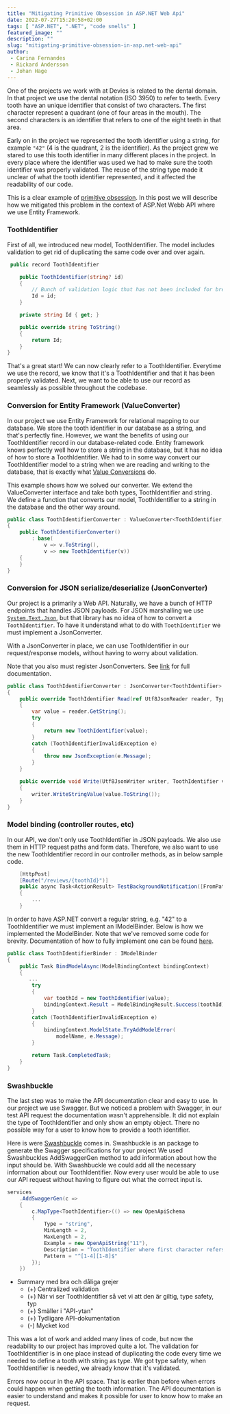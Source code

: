```yaml
---
title: "Mitigating Primitive Obsession in ASP.NET Web Api"
date: 2022-07-27T15:20:58+02:00
tags: [ "ASP.NET", ".NET", "code smells" ]
featured_image: ""
description: ""
slug: "mitigating-primitive-obsession-in-asp.net-web-api"
author:
 - Carina Fernandes
 - Rickard Andersson
 - Johan Hage
---
```


   One of the projects we work with at Devies is related to the dental domain.
   In that project we use the dental notation (ISO 3950) to refer to teeth. 
   Every tooth have an unique identifier that consist of two characters.
   The first character represent a quadrant (one of four areas in the mouth).
   The second characters is an identifier that refers to one of the eight teeth in that area.
   
   Early on in the project we represented the tooth identifier using a string, for example `"42"` (4 is the quadrant, 2 is the identifier).
   As the project grew we stared to use this tooth identifier in many different places in the project.
   In every place where the identifier was used we had to make sure the tooth identifier was properly validated.
   The reuse of the string type made it unclear of what the tooth identifier represented, and it affected the readability of our code.
   
   This is a clear example of [primitive obsession](https://refactoring.guru/smells/primitive-obsession).
   In this post we will describe how we mitigated this problem in the context of ASP.Net Webb API where we use Entity Framework.

   ### ToothIdentifier
   First of all, we introduced new model, ToothIdentifier. The model includes validation to get rid of duplicating the same code over and over again. 

```csharp
 public record ToothIdentifier

    public ToothIdentifier(string? id)
    {
        // Bunch of validation logic that has not been included for brevity
        Id = id;
    }

    private string Id { get; }

    public override string ToString()
    {
        return Id;
    }
}
```
   That's a great start! We can now clearly refer to a ToothIdentifier. Everytime we use the record, we know that it's a ToothIdentifier and that it has been properly validated.
   Next, we want to be able to use our record as seamlessly as possible throughout the codebase.

   ### Conversion for Entity Framework (ValueConverter)
   In our project we use Entity Framework for relational mapping to our database.
   We store the tooth identifier in our database as a string, and that's perfectly fine.
   However, we want the benefits of using our ToothIdentifier record in our database-related code.
   Entity framework knows perfectly well how to store a string in the database, but it has no idea of how to store a ToothIdentifier.
   We had to in some way convert our ToothIdentifier model to a string when we are reading and writing to the database, that is exactly what [Value Conversions](https://docs.microsoft.com/en-us/ef/core/modeling/value-conversions?tabs=data-annotations) do.
   
   This example shows how we solved our converter. 
   We extend the ValueConverter interface and take both types, ToothIdentifier and string.
   We define a function that converts our model, ToothIdentifier to a string in the database and the other way around.

```csharp
public class ToothIdentifierConverter : ValueConverter<ToothIdentifier, string>
{
    public ToothIdentifierConverter()
        : base(
            v => v.ToString(),
            v => new ToothIdentifier(v))
    {
    }
}
```

   ### Conversion for JSON serialize/deserialize (JsonConverter)
   Our project is a primarily a Web API.
   Naturally, we have a bunch of HTTP endpoints that handles JSON payloads.
   For JSON marshalling we use [`System.Text.Json`](https://docs.microsoft.com/en-us/dotnet/api/system.text.json?view=net-6.0), but that library has no idea of how to convert a `ToothIdentifier`.
   To have it understand what to do with `ToothIdentifier` we must implement a JsonConverter<T>.

   With a JsonConverter in place, we can use ToothIdentifier in our request/response models, without having to worry about validation.

   Note that you also must register JsonConverters. See [link](https://docs.microsoft.com/en-us/dotnet/standard/serialization/system-text-json-converters-how-to?pivots=dotnet-6-0#register-a-custom-converter) for full documentation.

```csharp
public class ToothIdentifierConverter : JsonConverter<ToothIdentifier>
{
    public override ToothIdentifier Read(ref Utf8JsonReader reader, Type typeToConvert, JsonSerializerOptions options)
    {
        var value = reader.GetString();
        try
        {
            return new ToothIdentifier(value);
        }
        catch (ToothIdentifierInvalidException e)
        {
            throw new JsonException(e.Message);
        }
    }

    public override void Write(Utf8JsonWriter writer, ToothIdentifier value, JsonSerializerOptions options)
    {
        writer.WriteStringValue(value.ToString());
    }
}

```
### Model binding (controller routes, etc)

   In our API, we don't only use ToothIdentifier in JSON payloads.
   We also use them in HTTP request paths and form data.
   Therefore, we also want to use the new ToothIdentifier record in our controller methods, as in below sample code.

```csharp
    [HttpPost]
    [Route("/reviews/{toothId}")]
    public async Task<ActionResult> TestBackgroundNotification([FromPath] ToothIdentifier id)
    {
        ...
    }
```

   In order to have ASP.NET convert a regular string, e.g. "42" to a ToothIdentifier we must implement an IModelBinder.
   Below is how we implemented the ModelBinder. Note that we've removed some code for brevity. Documentation of how to fully implement one can be found [here](https://docs.microsoft.com/en-us/aspnet/core/mvc/advanced/custom-model-binding?view=aspnetcore-6.0#custom-model-binder-sample).

```csharp
public class ToothIdentifierBinder : IModelBinder
{
    public Task BindModelAsync(ModelBindingContext bindingContext)
    {
       ...
        try
        {
            var toothId = new ToothIdentifier(value);
            bindingContext.Result = ModelBindingResult.Success(toothId);
        }
        catch (ToothIdentifierInvalidException e)
        {
            bindingContext.ModelState.TryAddModelError(
                modelName, e.Message);
        }

        return Task.CompletedTask;
    }
}
```

### Swashbuckle

The last step was to make the API documentation clear and easy to use. 
In our project we use Swagger.
But we noticed a problem with Swagger, in our test API request the documentation wasn't apprehensible. 
It did not explain the type of ToothIdentifier and only show an empty object.
There no possible way for a user to know how to provide a tooth identifier.

Here is were [Swashbuckle](https://docs.microsoft.com/en-us/aspnet/core/tutorials/getting-started-with-swashbuckle?view=aspnetcore-6.0&tabs=visual-studio) comes in.
Swashbuckle is an package to generate the Swagger specifications for your project
We used Swashbuckles AddSwaggerGen method to add information about how the input should be. 
With Swashbuckle we could add all the necessary information about our ToothIdentifier. 
Now every user would be able to use our API request without having to figure out what the correct input is.  

```csharp
services
    .AddSwaggerGen(c =>
    {
        c.MapType<ToothIdentifier>(() => new OpenApiSchema
        {
            Type = "string",
            MinLength = 2,
            MaxLength = 2,
            Example = new OpenApiString("11"),
            Description = "ToothIdentifier where first character refers to a quadrant of value 1-4, and the second character an identifier of value 1-8.",
            Pattern = "^[1-4][1-8]$"
        });
    })

```
 - Summary med bra och dåliga grejer
   - (+) Centralized validation
   - (+) När vi ser ToothIdentifier så vet vi att den är giltig, type safety, typ
   - (+) Smäller i "API-ytan"
   - (+) Tydligare API-dokumentation
   - (-) Mycket kod

This was a lot of work and added many lines of code, but now the readability to our project has improved quite a lot.
The validation for ToothIdentifier is in one place instead of duplicating the code every time we needed to define a tooth with string as type.
We got type safety, when ToothIdentifier is needed, we already know that it's validated. 

Errors now occur in the API space. That is earlier than before when errors could happen when getting the tooth information.
The API documentation is easier to understand and makes it possible for user to know how to make an request.  
  

